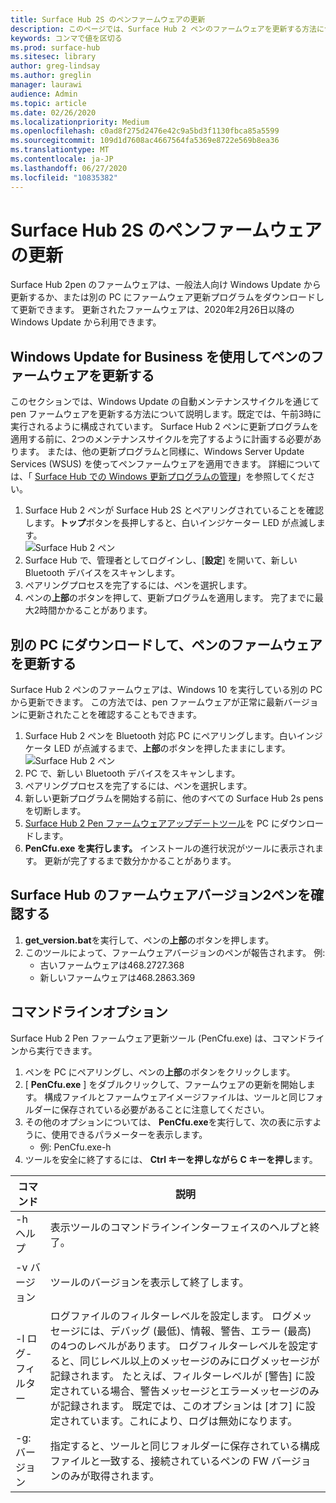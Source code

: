 ```yaml
---
title: Surface Hub 2S のペンファームウェアの更新
description: このページでは、Surface Hub 2 ペンのファームウェアを更新する方法について説明します。
keywords: コンマで値を区切る
ms.prod: surface-hub
ms.sitesec: library
author: greg-lindsay
ms.author: greglin
manager: laurawi
audience: Admin
ms.topic: article
ms.date: 02/26/2020
ms.localizationpriority: Medium
ms.openlocfilehash: c0ad8f275d2476e42c9a5bd3f1130fbca85a5599
ms.sourcegitcommit: 109d1d7608ac4667564fa5369e8722e569b8ea36
ms.translationtype: MT
ms.contentlocale: ja-JP
ms.lasthandoff: 06/27/2020
ms.locfileid: "10835382"
---
```

# Surface Hub 2S のペンファームウェアの更新

Surface Hub 2pen のファームウェアは、一般法人向け Windows Update から更新するか、または別の PC にファームウェア更新プログラムをダウンロードして更新できます。 更新されたファームウェアは、2020年2月26日以降の Windows Update から利用できます。 

## Windows Update for Business を使用してペンのファームウェアを更新する

このセクションでは、Windows Update の自動メンテナンスサイクルを通じて pen ファームウェアを更新する方法について説明します。既定では、午前3時に実行されるように構成されています。 Surface Hub 2 ペンに更新プログラムを適用する前に、2つのメンテナンスサイクルを完了するように計画する必要があります。 または、他の更新プログラムと同様に、Windows Server Update Services (WSUS) を使ってペンファームウェアを適用できます。 詳細については、「 [Surface Hub での Windows 更新プログラムの管理](manage-windows-updates-for-surface-hub.md)」を参照してください。

1. Surface Hub 2 ペンが Surface Hub 2S とペアリングされていることを確認します。**トップ**ボタンを長押しすると、白いインジケーター LED が点滅します。 <br>
![Surface Hub 2 ペン](images/sh2-pen-1.png) <br>
2. Surface Hub で、管理者としてログインし、[**設定**] を開いて、新しい Bluetooth デバイスをスキャンします。
3. ペアリングプロセスを完了するには、ペンを選択します。
4. ペンの**上部**のボタンを押して、更新プログラムを適用します。 完了までに最大2時間かかることがあります。

## 別の PC にダウンロードして、ペンのファームウェアを更新する

Surface Hub 2 ペンのファームウェアは、Windows 10 を実行している別の PC から更新できます。 この方法では、pen ファームウェアが正常に最新バージョンに更新されたことを確認することもできます。

1. Surface Hub 2 ペンを Bluetooth 対応 PC にペアリングします。白いインジケータ LED が点滅するまで、**上部**のボタンを押したままにします。 <br>
![Surface Hub 2 ペン](images/sh2-pen-1.png) <br>
2. PC で、新しい Bluetooth デバイスをスキャンします。
3. ペアリングプロセスを完了するには、ペンを選択します。
4. 新しい更新プログラムを開始する前に、他のすべての Surface Hub 2s pens を切断します。
3. [Surface Hub 2 Pen ファームウェアアップデートツール](https://download.microsoft.com/download/8/3/F/83FD5089-D14E-42E3-AF7C-6FC36F80D347/Pen_Firmware_Tool.zip)を PC にダウンロードします。
4. **PenCfu.exe を実行します。** インストールの進行状況がツールに表示されます。 更新が完了するまで数分かかることがあります。 


## Surface Hub のファームウェアバージョン2ペンを確認する

1. **get_version.bat**を実行して、ペンの**上部**のボタンを押します。
2. このツールによって、ファームウェアバージョンのペンが報告されます。 例:
    - 古いファームウェアは468.2727.368
    - 新しいファームウェアは468.2863.369

## コマンドラインオプション

Surface Hub 2 Pen ファームウェア更新ツール (PenCfu.exe) は、コマンドラインから実行できます。

1. ペンを PC にペアリングし、ペンの**上部**のボタンをクリックします。
2. [ **PenCfu.exe** ] をダブルクリックして、ファームウェアの更新を開始します。 構成ファイルとファームウェアイメージファイルは、ツールと同じフォルダーに保存されている必要があることに注意してください。
3. その他のオプションについては、 **PenCfu.exe**を実行して、次の表に示すように、使用できるパラメーターを表示します。  
    - 例: PenCfu.exe-h
4. ツールを安全に終了するには、 **Ctrl キーを押しながら C キーを押し**ます。

 

| **コマンド**    | **説明**                                                                                                                                                                                                                                                                                                                                                                                |
| -------------- | ---------------------------------------------------------------------------------------------------------------------------------------------------------------------------------------------------------------------------------------------------------------------------------------------------------------------------------------------------------------------------------------------- |
| -h ヘルプ        | 表示ツールのコマンドラインインターフェイスのヘルプと終了。                                                                                                                                                                                                                                                                                                                                             |
| -v バージョン     | ツールのバージョンを表示して終了します。                                                                                                                                                                                                                                                                                                                                                                 |
| -l ログ-フィルター  | ログファイルのフィルターレベルを設定します。 ログメッセージには、デバッグ (最低)、情報、警告、エラー (最高) の4つのレベルがあります。 ログフィルターレベルを設定すると、同じレベル以上のメッセージのみにログメッセージが記録されます。 たとえば、フィルターレベルが [警告] に設定されている場合、警告メッセージとエラーメッセージのみが記録されます。 既定では、このオプションは [オフ] に設定されています。これにより、ログは無効になります。 |
| -g: バージョン | 指定すると、ツールと同じフォルダーに保存されている構成ファイルと一致する、接続されているペンの FW バージョンのみが取得されます。                                                                                                                                                                                                                                    